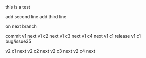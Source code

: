 this is a test

add second line
add third line

on next branch

commit v1 next
v1 c2 next
v1 c3 next
v1 c4 next 
v1 c1 release
v1 c1 bug/issue35

v2 c1 next
v2 c2 next
v2 c3 next
v2 c4 next
